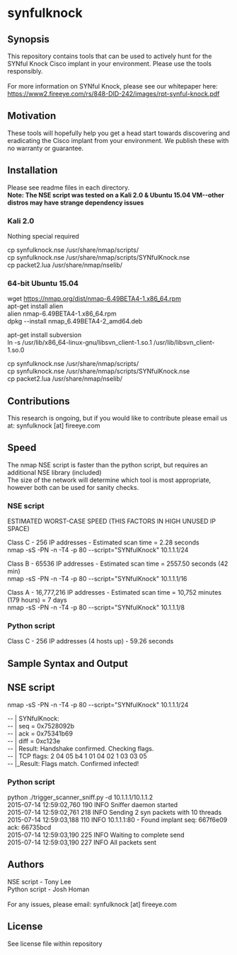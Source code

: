 # synfulknock

## Synopsis

This repository contains tools that can be used to actively hunt for the SYNful Knock Cisco implant in your environment.  Please use the tools responsibly.<br><br>
For more information on SYNful Knock, please see our whitepaper here:  
https://www2.fireeye.com/rs/848-DID-242/images/rpt-synful-knock.pdf

## Motivation

These tools will hopefully help you get a head start towards discovering and eradicating the Cisco implant from your environment.  We publish these with no warranty or guarantee.

## Installation

Please see readme files in each directory.<br>
**Note:  The NSE script was tested on a Kali 2.0 & Ubuntu 15.04 VM--other distros may have strange dependency issues**

### Kali 2.0 ###
Nothing special required

cp synfulknock.nse /usr/share/nmap/scripts/<br>
cp synfulknock.nse /usr/share/nmap/scripts/SYNfulKnock.nse<br>
cp packet2.lua /usr/share/nmap/nselib/<br>

### 64-bit Ubuntu 15.04

wget https://nmap.org/dist/nmap-6.49BETA4-1.x86_64.rpm<br>
apt-get install alien<br>
alien nmap-6.49BETA4-1.x86_64.rpm<br>
dpkg --install nmap_6.49BETA4-2_amd64.deb<br>

apt-get install subversion<br>
ln -s /usr/lib/x86_64-linux-gnu/libsvn_client-1.so.1 /usr/lib/libsvn_client-1.so.0<br>

cp synfulknock.nse /usr/share/nmap/scripts/<br>
cp synfulknock.nse /usr/share/nmap/scripts/SYNfulKnock.nse<br>
cp packet2.lua /usr/share/nmap/nselib/<br>

## Contributions

This research is ongoing, but if you would like to contribute please email us at:  synfulknock [at] fireeye.com

## Speed

The nmap NSE script is faster than the python script, but requires an additional NSE library (included)<br>
The size of the network will determine which tool is most appropriate, however both can be used for sanity checks.

### NSE script
ESTIMATED WORST-CASE SPEED (THIS FACTORS IN HIGH UNUSED IP SPACE)<br>

Class C - 256 IP addresses - Estimated scan time = 2.28 seconds<br>
nmap -sS -PN -n -T4 -p 80 --script="SYNfulKnock" 10.1.1.1/24<br>

Class B - 65536 IP addresses - Estimated scan time = 2557.50 seconds (42 min)<br>
nmap -sS -PN -n -T4 -p 80 --script="SYNfulKnock" 10.1.1.1/16<br>

Class A - 16,777,216 IP addresses - Estimated scan time = 10,752 minutes (179 hours) = 7 days<br>
nmap -sS -PN -n -T4 -p 80 --script="SYNfulKnock" 10.1.1.1/8<br>

### Python script
Class C - 256 IP addresses (4 hosts up) - 59.26 seconds

## Sample Syntax and Output

## NSE script
nmap -sS -PN -n -T4 -p 80 --script="SYNfulKnock" 10.1.1.1/24

-- | SYNfulKnock:<br>
-- | seq = 0x7528092b<br>
-- | ack = 0x75341b69<br>
-- | diff = 0xc123e<br>
-- | Result:  Handshake confirmed.  Checking flags.<br>
-- | TCP flags: 2 04 05 b4 1 01 04 02 1 03 03 05<br>
-- |_Result:  Flags match.  Confirmed infected!<br>


### Python script
python ./trigger_scanner_sniff.py -d 10.1.1.1/10.1.1.2<br>
2015-07-14 12:59:02,760 190 INFO    Sniffer daemon started<br>
2015-07-14 12:59:02,761 218 INFO    Sending 2 syn packets with 10 threads<br>
2015-07-14 12:59:03,188 110 INFO    10.1.1.1:80 - Found implant seq: 667f6e09 ack: 66735bcd<br>
2015-07-14 12:59:03,190 225 INFO    Waiting to complete send<br>
2015-07-14 12:59:03,190 227 INFO    All packets sent<br>

## Authors

NSE script - Tony Lee<br>
Python script - Josh Homan<br><br>
For any issues, please email:  synfulknock [at] fireeye.com

## License

See license file within repository
